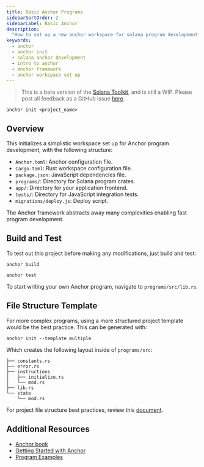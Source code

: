 ```yaml
---
title: Basic Anchor Programs
sidebarSortOrder: 2
sidebarLabel: Basic Anchor
description:
  "How to set up a new anchor workspace for solana program development for beginners"
keywords:
  - anchor
  - anchor init
  - solana anchor development
  - intro to anchor
  - anchor framework 
  - anchor workspace set up 
---
```


> This is a beta version of the [Solana Toolkit](/docs/toolkit/index.md), and is
> still a WIP. Please post all feedback as a GitHub issue
> [here](https://github.com/solana-foundation/developer-content/issues/new?title=%5Btoolkit%5D%20).

```shell
anchor init <project_name>
```

## Overview

This initializes a simplistic workspace set up for Anchor program
development, with the following structure:

- `Anchor.toml`: Anchor configuration file.
- `Cargo.toml`: Rust workspace configuration file.
- `package.json`: JavaScript dependencies file.
- `programs/`: Directory for Solana program crates.
- `app/`: Directory for your application frontend.
- `tests/`: Directory for JavaScript integration tests.
- `migrations/deploy.js`: Deploy script.

The Anchor framework abstracts away many complexities enabling fast program
development.

## Build and Test

To test out this project before making any modifications, just build and test:

```shell
anchor build
```

```shell
anchor test
```

To start writing your own Anchor program, navigate to
`programs/src/lib.rs`.

## File Structure Template

For more complex programs, using a more structured project template would be the
best practice. This can be generated with:

```shell
anchor init --template multiple
```

Which creates the following layout inside of `programs/src`:

```shell
├── constants.rs
├── error.rs
├── instructions
│   ├── initialize.rs
│   └── mod.rs
├── lib.rs
└── state
    └── mod.rs
```

For project file structure best practices, review this
[document](/docs/toolkit/projects/project-layout.md).

## Additional Resources

- [Anchor book](https://www.anchor-lang.com/)
- [Getting Started with Anchor](/docs/programs/anchor/index.md)
- [Program Examples](https://github.com/solana-developers/program-examples)
